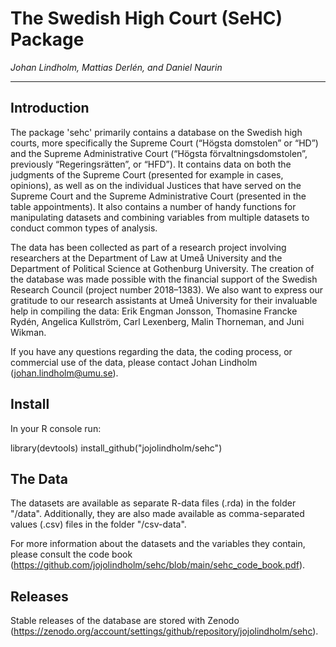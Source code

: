 # The Swedish High Court (SeHC) Package

_Johan Lindholm, Mattias Derlén, and Daniel Naurin_

------------------

## Introduction

The package 'sehc' primarily contains a database on the Swedish high courts, more specifically the Supreme Court (“Högsta domstolen” or “HD”) and the Supreme Administrative Court (“Högsta förvaltningsdomstolen”, previously “Regeringsrätten”, or “HFD”). It contains data on both the judgments of the Supreme Court (presented for example in cases, opinions), as well as on the individual Justices that have served on the Supreme Court and the Supreme Administrative Court (presented in the table appointments). It also contains a number of handy functions for manipulating datasets and combining variables from multiple datasets to conduct common types of analysis. 

The data has been collected as part of a research project involving researchers at the Department of Law at Umeå University and the Department of Political Science at Gothenburg University. The creation of the database was made possible with the financial support of the Swedish Research Council (project number 2018–1383). We also want to express our gratitude to our research assistants at Umeå University for their invaluable help in compiling the data: Erik Engman Jonsson, Thomasine Francke Rydén, Angelica Kullström, Carl Lexenberg, Malin Thorneman, and Juni Wikman.

If you have any questions regarding the data, the coding process, or commercial use of the data, please contact Johan Lindholm (johan.lindholm@umu.se).

## Install

In your R console run:
 
  library(devtools)
  install_github("jojolindholm/sehc")

## The Data

The datasets are available as separate R-data files (.rda) in the folder "/data". Additionally, they are also made available as comma-separated values (.csv) files in the folder "/csv-data".

For more information about the datasets and the variables they contain, please consult the code book (https://github.com/jojolindholm/sehc/blob/main/sehc_code_book.pdf).

## Releases

Stable releases of the database are stored with Zenodo (https://zenodo.org/account/settings/github/repository/jojolindholm/sehc). 

